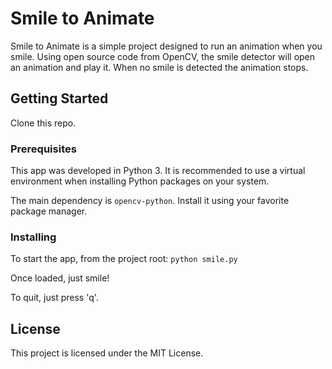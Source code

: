 # Smile to Animate

Smile to Animate is a simple project designed to run an animation when you smile. Using open source code from OpenCV, the smile detector will open an animation and play it. When no smile is detected the animation stops.

## Getting Started

Clone this repo.

### Prerequisites

This app was developed in Python 3. It is recommended to use a virtual environment when installing Python packages on your system.

The main dependency is `opencv-python`. Install it using your favorite package manager.

### Installing

To start the app, from the project root:
`python smile.py`

Once loaded, just smile!

To quit, just press 'q'.

## License

This project is licensed under the MIT License.
